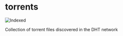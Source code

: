 torrents 
========
![Indexed](https://img.shields.io/badge/indexed-182262-blue)

Collection of torrent files discovered in the DHT network

